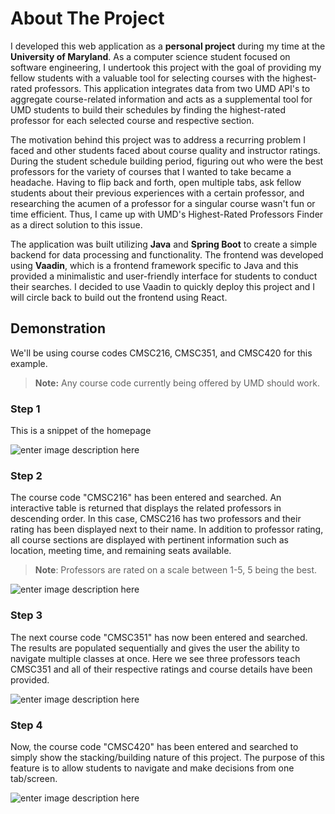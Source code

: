# About The Project

I developed this web application as a **personal project** during my time at the **University of Maryland**. As a computer science student focused on software engineering, I undertook this project with the goal of providing my fellow students with a valuable tool for selecting courses with the highest-rated professors. This application integrates data from two UMD API's to aggregate course-related information and acts as a supplemental tool for UMD students to build their schedules by finding the highest-rated professor for each selected course and respective section.

The motivation behind this project was to address a recurring problem I faced and other students faced about course quality and instructor ratings. During the student schedule building period, figuring out who were the best professors for the variety of courses that I wanted to take became a headache. Having to flip back and forth, open multiple tabs, ask fellow students about their previous experiences with a certain professor, and researching the acumen of a professor for a singular course wasn't fun or time efficient. Thus, I came up with UMD's Highest-Rated Professors Finder as a direct solution to this issue.

The application was built utilizing **Java** and **Spring Boot** to create a simple backend for data processing and functionality. The frontend was developed using **Vaadin**, which is a frontend framework specific to Java and this provided a minimalistic and user-friendly interface for students to conduct their searches. I decided to use Vaadin to quickly deploy this project and I will circle back to build out the frontend using React.

## Demonstration

We'll be using course codes CMSC216, CMSC351, and CMSC420 for this example.
> **Note:** Any course code currently being offered by UMD should work.


### Step 1
This is a snippet of the homepage

![enter image description here](https://lh3.googleusercontent.com/pw/AIL4fc9S9JwLPQQFvJCR1McYPIq9zl1vTYJYich9fNPjlqoc9h_9FhT3o6ushQ-4OZvY2GbIaaDuV4Y0R-DCudQgXTRf06Q9hyAHssD8YnLkCueFUVbES4SjF7QkXfs139qIjuD8dLkGu1qr6TtFvCP8CMY169XkkB7DkbppftTEThxpdDxD5IHGud3mw1NgTj6bxzdLPIRdITUSYrpG8ad4-ZtGT9mXIzvezD1EvB50JJ7-IQh3HoqZGSYcJhsEa1hKWy2X6pz8COyyZRjS7zePEHX1KwZW4QPK_S_HIs782-T4VYneYFUmDPMcw78fuZ3m3xVvFVPb7Zy6pRFHjYX-o12HXwLvbX6boUxUiXrZTID3NeV5xxoVLGIQxQkKFokb7aHVwtmecFnDKTih54bGs5T-jxWMC-8cj430Q0VH7EhMPnplsdYh675T-_lxT-vLBpCKh5TbAOmUxrXIDWwVC3Viq42gFhSlZXeIhiubc7Q5EMB84hBPTah_rR3uiveuFNuQB-EC8IwdOIddM-586TvbvS6qlGXfo6vqztaqPfEsC8VTSX79arvniAPBJ9wsLaOJWoOZ74bl6NBN3jag9cqA-BCBJ6qdIQDFPgjnTQoNOv1jkx1wwEveQv37xyoJeEOm9zHj4EsgzV-6uczxMRHHH96IRXFund82bIemgY8-vPvDlAnp6x5MSt5wxAOKlgHcLspUfARFy0hgXUoOSXjF02mka1f3yJlVyagwqjiCndGEmBx6HI-kzqbyrKORcKDUmTAmcXZKMNhbgXNiPEaPXDjCBcK5NK9xwJ81wS7BZ2BkDj6A7g9YtAVmPhJiuHgDRdVvhFwRx7rIgARBn_hRGO4-bpyF775n27crY8CwEJcmInU6ccAHTy_PHjdKX-7NirWKNhZxs22wYLzby7yr=w466-h217-s-no?authuser=0)

### Step 2
The course code "CMSC216" has been entered and searched. An interactive table is returned that displays the related professors in descending order. In this case, CMSC216 has two professors and their rating has been displayed next to their name. In addition to professor rating, all course sections are displayed with pertinent information such as location, meeting time, and remaining seats available.
> **Note**: Professors are rated on a scale between 1-5, 5 being the best.

![enter image description here](https://lh3.googleusercontent.com/pw/AIL4fc-d_7heh-2AQ5jw8foLR30Pa6mECwGbjSOhmhMJVW8zKWQ98n6dZqxbN8wdPp1Y4bU34YSGu5wcyFek0m5ivXWFaqjlnuheYf1dfEar05s_O0DiL4_Csm3-AhU2nTb-wid2TlA-O-b3ZHWBU7xjUqPFSeR7KkNa8gK4YqdMXSdSW3UqNoiTzb9KJCs27V-LvdiemW71tBjdXSPGRtanOZnlFDbiSlhAfjOhPF55b2BY-MZtIgWhQfv9KOr0SkEljaKIJdQZHjQ4w-jDC32bl8A25tq8BVybPQhPCgsKFu9FbUxwLQrxbNh7Is9XbQKc6lKF1eCfqR_RGZcbLHgqCr-MhElqwGmHW_1k9wI1brDTrsBg0hME9v3TGBA2rFsTGcz0lUY5svj98GeBQWN05Emt0vLd372HNNOWkB0OImjE6h_00x0cmG5W_ZH8vGqDEwb5FcJqaopcz66hzdqBc7xh-iq6UZyhb_f6kNSSG0oaX7ZF13RC33QEdAlzbWzyhBAgsmkLRfEUk-q1gXb6g_18Gb2eLuNtIyRupGYgftBI1OHIFJPbOGPNkUXsnbcHrfZUSO5a8NAEYD_m7_y1nFy33Mnbjylt3NM1zGOW7RPPnQwvYno3dHyaezeQPgcdP59tTdTs_-b1Fd6z8NBmz9CNuDIpgRPjbYidNLdw4I66f5SB5XHPqNMMCx23t-5bQ2YEFuXFhdGDOiediMpbdviPgzfwxOLu66T1Z0brk2wvuHdPaPxa5bZxb1B4iT7ejQ0lKjd7L4EYS2Omw7mLqVyBNHWK2R9ZMrHoiRkNVWoQpoPUbNUVES69d9BCr1JMcVOS-JmbR64L9plGZ2f_G-gVCmbtQhaT5ZnAlM-3auZMVhmDh1JzqEpYmSlMR6SjzRB6Ll97TavfZ8tW758ywZQ5=w556-h961-s-no?authuser=0)
### Step 3
The next course code "CMSC351" has now been entered and searched. The results are populated sequentially and gives the user the ability to navigate multiple classes at once. Here we see three professors teach CMSC351 and all of their respective ratings and course details have been provided.

![enter image description here](https://lh3.googleusercontent.com/pw/AIL4fc-fJ6KugxHsXF4riyU04wvJFCciKyniIE0kiRLO75EYq3KUYahc9W1zQWXEYfn6IvFrkzL7MrJuZtHoT-SQQwUlA-YL_s8uOVlaMOivofC75AK2yAvLRCQNYqAcimdXJjO7I-JICmhbf6aDPGj-C3jtTtwRzKM4JTDcBNwR4LDTjZEZOVl4ifusfIFL2CHnPEtIccw3fxkte8C0tRZKVtjyr_5baBlO8c51hef6ZNiIKTROPxqFs1iwaffaoVV271hmOoUlFb6bHKj3bCFjWlTWcUDIpHQo-IDYWKyFwTYpdzq-J0fSAOEs-16Epd8MMBsFcU1uqIyRip0PN0aU7VASLsI-UmzFK_Ve2obExrgKiI6ayHrDsLoljxFPPuzFERrhGBDKrnHrCh2JPEo12ltvtgKBwkdbExadbwqTY0KiLzeNMwsRqL3Lk-eI0g7vrCseGBUMRQw44jugdzRweQCNVLieyYfOgmTksPcXj6xgBvxKlf9FhXBZ5XOCHg6v9E-LtNOpHI5ZYE48eCJ_KvUvTzsFYxLIs-iyonCYCET2vNSmKmDYIdWFOS4nS_vgH7wTUBL9TmaKuZ0ltlUVX2imoiYExiXeNqrf3L-JTeqj-2Amzog3uX8G1K6kUjMXAQpxCYWe2jyCX2BYaO7YtJx9Epvk0938qHTk_lVBUyWpZmxnGVk2A9woTKz35-SjfcxlV5hBp5XPYZKu95WLdmHMwQcmpIbd5G7eLJ-YzRYwjkIAtO1tjZxrhJuSRkSSP1QxFMm3ZdLxPFqULGF_VnmOUaNerDzP6YxYXrsi3nZM5XkMktgh42_srsmPY5laHI4jZUaZofSMPC5j8fMlBBZWJ2o5Dvcdo5GIyMiQmWKJ_AOpujEKenO38SwpLxWeD9flczXgfeMRP-Mk2O8_kzie=w1151-h920-s-no?authuser=0)

### Step 4
Now, the course code "CMSC420" has been entered and searched to simply show the stacking/building nature of this project. The purpose of this feature is to allow students to navigate and make decisions from one tab/screen. 

![enter image description here](https://lh3.googleusercontent.com/pw/AIL4fc-7Jm9aJDdCDqhn2J6eOK9VjQtbuJbjho-L_a71-m84y5v-ngytjecY6or15-cvCvSOtnjEE2n_qGXk3FTFo35GCDiGrk-oLGXR0i487hNg3JlQBv9PhBStLxsnrYQ-LIc2jbgrAxAkWoiNGqcYSc3OeYtZSXxOes1pxzK9furqFrooqL8rG8xkyDZoSd4iXw2m8s0TMT1c8xs1eqKtBQqQKYlAKR0inoSavJftKW1yLXCKy97DWbK2QxDcGaVia3XSw3Sai0WgGt3wC82IV6qLx1MXBIigJnx5-2RiMknNrzoUjTIIvnE_qLXLp3_3GfyinF-vmxJ0PGywpkAh4jlSfA4XSvjeGZDBI7_LuQ_CUWkfXgc4XHmEkzzAZuB2hj50omhMB1yT2PUtks0-6HarFtdQm7GIBXPmjyoR0jKLYic3I9eI7NAe7ONzsHT7M0jfqNKb4vEn2ws5iimmrirBuFnNonttqzOqqD-enE81EPTCIWVol4rdxeuWNNt3-xXmYn_rmJmViP3vK0VNjNkwgPvNmJnYMTfZyfN6AKjQmM6ssgA0Iuu24miWJ5QlPSL2sx6SoAOtWdQeylm8YLR_f-O6AQ2ZxcSfbhDS5vHWmjy8tY3Q8s5Bl2AFKzwvoub_38JNugOO7bbxVe82lT6RGl3VAFcxpgtMhXj0BS_-_7lnRwW8oZ82157e8eC6c0FOFxQwVxCgKOvEvluVW8X-W2TKqIS82sLqJqCKRmi9Uw_nmsM4XiMvMBoIw0moxYFx6FZLUyMABcVQk0YffWCa1224f2gWgqNYs4SIhT_yXFB-EljBcr5-dbIqFy7DqOZEZ0uB0O8FedhycRwchft0pYOgpDDGd258PSOsVG9fvV-ZNeMhtLSfpFTwa_aqKIs3xio_5QFcnEJ8EiU6aC3m=w1756-h957-s-no?authuser=0)
